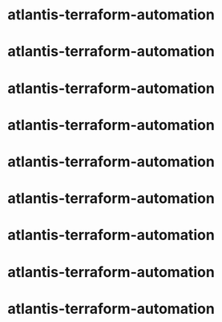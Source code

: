 # atlantis-terraform-automation
# atlantis-terraform-automation
# atlantis-terraform-automation
# atlantis-terraform-automation
# atlantis-terraform-automation
# atlantis-terraform-automation
# atlantis-terraform-automation
# atlantis-terraform-automation
# atlantis-terraform-automation
